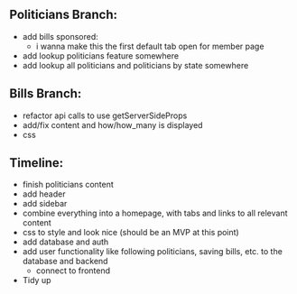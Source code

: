 ## Politicians Branch:

 - add bills sponsored:
   - i wanna make this the first default tab open for member page
- add lookup politicians feature somewhere
- add lookup all politicians and politicians by state somewhere

## Bills Branch:
- refactor api calls to use getServerSideProps
- add/fix content and how/how_many is displayed
- css


## Timeline:
- finish politicians content
- add header
- add sidebar
- combine everything into a homepage, with tabs and links to all relevant content
- css to style and look nice (should be an MVP at this point)
- add database and auth
- add user functionality like following politicians, saving bills, etc. to the database and backend
  - connect to frontend
- Tidy up